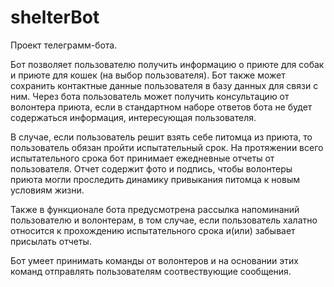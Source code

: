 # shelterBot

Проект телеграмм-бота.

Бот позволяет пользователю получить информацию о приюте для собак и приюте для кошек (на выбор пользователя). Бот также может сохранить контактные данные пользователя
в базу данных для связи с ним. Через бота пользователь может получить консультацию от волонтера приюта, если в стандартном наборе ответов бота не будет содержаться
информация, интересующая пользователя.

В случае, если пользователь решит взять себе питомца из приюта, то пользователь обязан пройти испытательный срок. На протяжении всего испытательного срока бот принимает
ежедневные отчеты от пользователя. Отчет содержит фото и подпись, чтобы волонтеры приюта могли проследить динамику привыкания питомца к новым условиям жизни.

Также в функционале бота предусмотрена рассылка напоминаний пользователю и волонтерам, в том случае, если пользователь халатно относится к прохождению
испытательного срока и(или) забывает присылать отчеты.

Бот умеет принимать команды от волонтеров и на основании этих команд отправлять пользователям соотвествующие сообщения.
